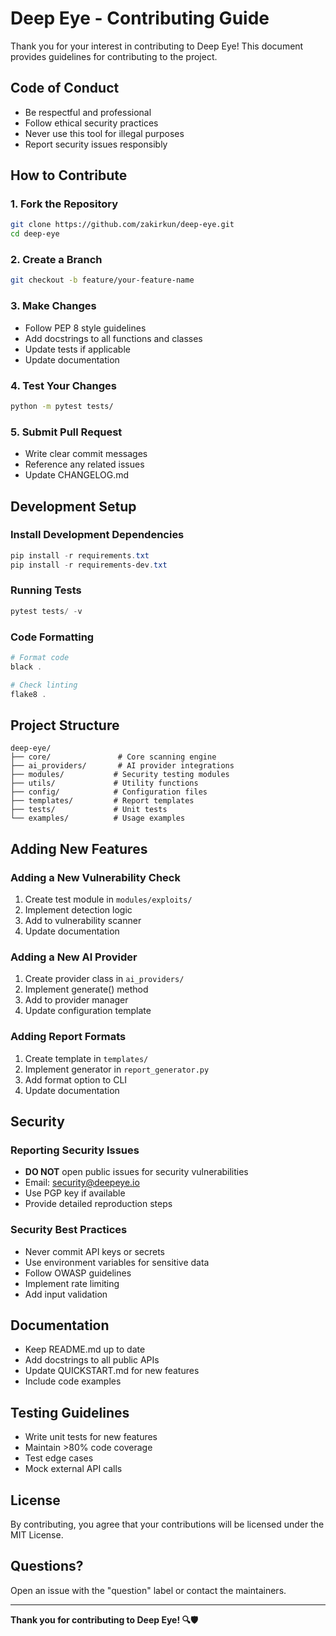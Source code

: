 # Deep Eye - Contributing Guide

Thank you for your interest in contributing to Deep Eye! This document provides guidelines for contributing to the project.

## Code of Conduct

- Be respectful and professional
- Follow ethical security practices
- Never use this tool for illegal purposes
- Report security issues responsibly

## How to Contribute

### 1. Fork the Repository
```bash
git clone https://github.com/zakirkun/deep-eye.git
cd deep-eye
```

### 2. Create a Branch
```bash
git checkout -b feature/your-feature-name
```

### 3. Make Changes
- Follow PEP 8 style guidelines
- Add docstrings to all functions and classes
- Update tests if applicable
- Update documentation

### 4. Test Your Changes
```bash
python -m pytest tests/
```

### 5. Submit Pull Request
- Write clear commit messages
- Reference any related issues
- Update CHANGELOG.md

## Development Setup

### Install Development Dependencies
```powershell
pip install -r requirements.txt
pip install -r requirements-dev.txt
```

### Running Tests
```powershell
pytest tests/ -v
```

### Code Formatting
```powershell
# Format code
black .

# Check linting
flake8 .
```

## Project Structure

```
deep-eye/
├── core/               # Core scanning engine
├── ai_providers/       # AI provider integrations
├── modules/           # Security testing modules
├── utils/             # Utility functions
├── config/            # Configuration files
├── templates/         # Report templates
├── tests/             # Unit tests
└── examples/          # Usage examples
```

## Adding New Features

### Adding a New Vulnerability Check
1. Create test module in `modules/exploits/`
2. Implement detection logic
3. Add to vulnerability scanner
4. Update documentation

### Adding a New AI Provider
1. Create provider class in `ai_providers/`
2. Implement generate() method
3. Add to provider manager
4. Update configuration template

### Adding Report Formats
1. Create template in `templates/`
2. Implement generator in `report_generator.py`
3. Add format option to CLI
4. Update documentation

## Security

### Reporting Security Issues
- **DO NOT** open public issues for security vulnerabilities
- Email: security@deepeye.io
- Use PGP key if available
- Provide detailed reproduction steps

### Security Best Practices
- Never commit API keys or secrets
- Use environment variables for sensitive data
- Follow OWASP guidelines
- Implement rate limiting
- Add input validation

## Documentation

- Keep README.md up to date
- Add docstrings to all public APIs
- Update QUICKSTART.md for new features
- Include code examples

## Testing Guidelines

- Write unit tests for new features
- Maintain >80% code coverage
- Test edge cases
- Mock external API calls

## License

By contributing, you agree that your contributions will be licensed under the MIT License.

## Questions?

Open an issue with the "question" label or contact the maintainers.

---

**Thank you for contributing to Deep Eye! 🔍🛡️**
